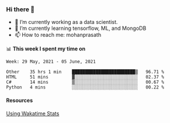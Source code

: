 ### Hi there 👋

- 🔭 I’m currently working as a data scientist.
- 🌱 I’m currently learning tensorflow, ML, and MongoDB
- 📫 How to reach me: mohanprasath

📊 **This week I spent my time on**
<!--START_SECTION:waka-->
```text
Week: 29 May, 2021 - 05 June, 2021

Other    35 hrs 1 min    ████████████████████████▒   96.71 % 
HTML     51 mins         ▓░░░░░░░░░░░░░░░░░░░░░░░░   02.37 % 
C#       14 mins         ▒░░░░░░░░░░░░░░░░░░░░░░░░   00.67 % 
Python   4 mins          ░░░░░░░░░░░░░░░░░░░░░░░░░   00.22 % 
```
<!--END_SECTION:waka-->

#### Resources
[Using Wakatime Stats](https://github.com/marketplace/actions/waka-readme)
